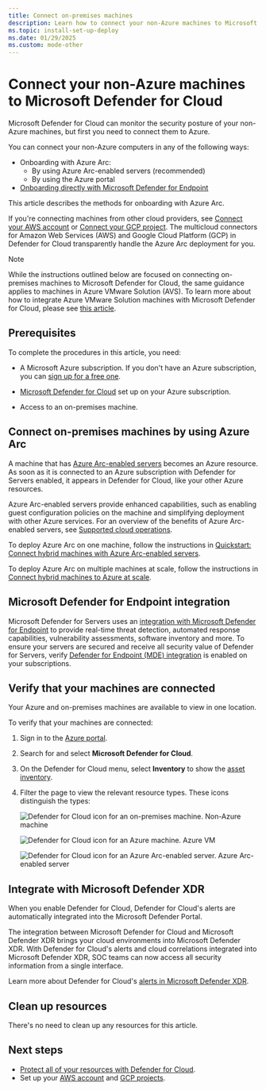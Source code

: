 ```yaml
---
title: Connect on-premises machines
description: Learn how to connect your non-Azure machines to Microsoft Defender for Cloud.
ms.topic: install-set-up-deploy
ms.date: 01/29/2025
ms.custom: mode-other
---
```


# Connect your non-Azure machines to Microsoft Defender for Cloud

Microsoft Defender for Cloud can monitor the security posture of your non-Azure machines, but first you need to connect them to Azure.

You can connect your non-Azure computers in any of the following ways:

- Onboarding with Azure Arc:
  - By using Azure Arc-enabled servers (recommended)
  - By using the Azure portal
- [Onboarding directly with Microsoft Defender for Endpoint](onboard-machines-with-defender-for-endpoint.md)

This article describes the methods for onboarding with Azure Arc.

If you're connecting machines from other cloud providers, see [Connect your AWS account](quickstart-onboard-aws.md) or [Connect your GCP project](quickstart-onboard-gcp.md). The multicloud connectors for Amazon Web Services (AWS) and Google Cloud Platform (GCP) in Defender for Cloud transparently handle the Azure Arc deployment for you.

> [!NOTE]
> While the instructions outlined below are focused on connecting on-premises machines to Microsoft Defender for Cloud, the same guidance applies to machines in Azure VMware Solution (AVS). To learn more about how to integrate Azure VMware Solution machines with Microsoft Defender for Cloud, please see [this article](/azure/azure-vmware/azure-security-integration).
> 

## Prerequisites

To complete the procedures in this article, you need:

- A Microsoft Azure subscription. If you don't have an Azure subscription, you can [sign up for a free one](https://azure.microsoft.com/pricing/free-trial/).

- [Microsoft Defender for Cloud](get-started.md#enable-defender-for-cloud-on-your-azure-subscription) set up on your Azure subscription.

- Access to an on-premises machine.

## Connect on-premises machines by using Azure Arc

A machine that has [Azure Arc-enabled servers](/azure/azure-arc/servers/overview) becomes an Azure resource. As soon as it is connected to an Azure subscription with Defender for Servers enabled, it appears in Defender for Cloud, like your other Azure resources.

Azure Arc-enabled servers provide enhanced capabilities, such as enabling guest configuration policies on the machine and simplifying deployment with other Azure services. For an overview of the benefits of Azure Arc-enabled servers, see [Supported cloud operations](/azure/azure-arc/servers/overview#supported-cloud-operations).

To deploy Azure Arc on one machine, follow the instructions in [Quickstart: Connect hybrid machines with Azure Arc-enabled servers](/azure/azure-arc/servers/learn/quick-enable-hybrid-vm).

To deploy Azure Arc on multiple machines at scale, follow the instructions in [Connect hybrid machines to Azure at scale](/azure/azure-arc/servers/onboard-service-principal).

## Microsoft Defender for Endpoint integration

Microsoft Defender for Servers uses an [integration with Microsoft Defender for Endpoint](integration-defender-for-endpoint.md) to provide real-time threat detection, automated response capabilities, vulnerability assessments, software inventory and more. To ensure your servers are secured and receive all security value of Defender for Servers, verify [Defender for Endpoint (MDE) integration](enable-defender-for-endpoint.md) is enabled on your subscriptions.

## Verify that your machines are connected

Your Azure and on-premises machines are available to view in one location.

To verify that your machines are connected:

1. Sign in to the [Azure portal](https://portal.azure.com).

1. Search for and select **Microsoft Defender for Cloud**.

1. On the Defender for Cloud menu, select **Inventory** to show the [asset inventory](asset-inventory.md).

1. Filter the page to view the relevant resource types. These icons distinguish the types:

   ![Defender for Cloud icon for an on-premises machine.](./media/quickstart-onboard-machines/security-center-monitoring-icon1.png) Non-Azure machine
   
   ![Defender for Cloud icon for an Azure machine.](./media/quickstart-onboard-machines/security-center-monitoring-icon2.png) Azure VM
   
   ![Defender for Cloud icon for an Azure Arc-enabled server.](./media/quickstart-onboard-machines/arc-enabled-machine-icon.png) Azure Arc-enabled server
   
## Integrate with Microsoft Defender XDR

When you enable Defender for Cloud, Defender for Cloud's alerts are automatically integrated into the Microsoft Defender Portal.

The integration between Microsoft Defender for Cloud and Microsoft Defender XDR brings your cloud environments into Microsoft Defender XDR. With Defender for Cloud's alerts and cloud correlations integrated into Microsoft Defender XDR, SOC teams can now access all security information from a single interface.

Learn more about Defender for Cloud's [alerts in Microsoft Defender XDR](concept-integration-365.md).

## Clean up resources

There's no need to clean up any resources for this article.

## Next steps

- [Protect all of your resources with Defender for Cloud](enable-all-plans.md).
- Set up your [AWS account](quickstart-onboard-aws.md) and [GCP projects](quickstart-onboard-gcp.md).

